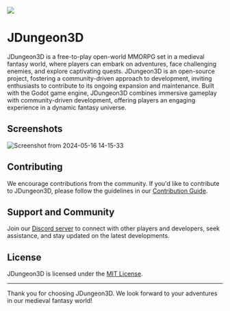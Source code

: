 [![](https://dcbadge.vercel.app/api/server/KGwTyXumdv?style=flat)](https://discord.gg/KGwTyXumdv)

# JDungeon3D
JDungeon3D is a free-to-play open-world MMORPG set in a medieval fantasy world, where players can embark on adventures, face challenging enemies, and explore captivating quests. JDungeon3D is an open-source project, fostering a community-driven approach to development, inviting enthusiasts to contribute to its ongoing expansion and maintenance. Built with the Godot game engine, JDungeon3D combines immersive gameplay with community-driven development, offering players an engaging experience in a dynamic fantasy universe.

## Screenshots
![Screenshot from 2024-05-16 14-15-33](https://github.com/jonathaneeckhout/jdungeon3d/assets/44840503/defe4ad8-36ff-4281-8995-0c907ea17aec)

## Contributing
We encourage contributions from the community. If you'd like to contribute to JDungeon3D, please follow the guidelines in our [Contribution Guide](CONTRIBUTING.md).

## Support and Community

Join our [Discord server](https://discord.gg/KGwTyXumdv) to connect with other players and developers, seek assistance, and stay updated on the latest developments.

## License

JDungeon3D is licensed under the [MIT License](LICENSE).

---

Thank you for choosing JDungeon3D. We look forward to your adventures in our medieval fantasy world!
